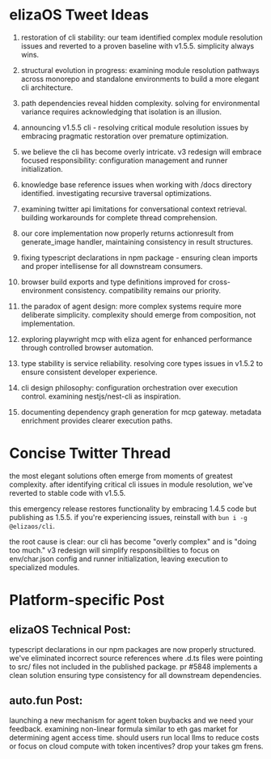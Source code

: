 # elizaOS Tweet Ideas

1. restoration of cli stability: our team identified complex module resolution issues and reverted to a proven baseline with v1.5.5. simplicity always wins.

2. structural evolution in progress: examining module resolution pathways across monorepo and standalone environments to build a more elegant cli architecture.

3. path dependencies reveal hidden complexity. solving for environmental variance requires acknowledging that isolation is an illusion.

4. announcing v1.5.5 cli - resolving critical module resolution issues by embracing pragmatic restoration over premature optimization.

5. we believe the cli has become overly intricate. v3 redesign will embrace focused responsibility: configuration management and runner initialization.

6. knowledge base reference issues when working with /docs directory identified. investigating recursive traversal optimizations.

7. examining twitter api limitations for conversational context retrieval. building workarounds for complete thread comprehension.

8. our core implementation now properly returns actionresult from generate_image handler, maintaining consistency in result structures.

9. fixing typescript declarations in npm package - ensuring clean imports and proper intellisense for all downstream consumers.

10. browser build exports and type definitions improved for cross-environment consistency. compatibility remains our priority.

11. the paradox of agent design: more complex systems require more deliberate simplicity. complexity should emerge from composition, not implementation.

12. exploring playwright mcp with eliza agent for enhanced performance through controlled browser automation.

13. type stability is service reliability. resolving core types issues in v1.5.2 to ensure consistent developer experience.

14. cli design philosophy: configuration orchestration over execution control. examining nestjs/nest-cli as inspiration.

15. documenting dependency graph generation for mcp gateway. metadata enrichment provides clearer execution paths.

# Concise Twitter Thread

the most elegant solutions often emerge from moments of greatest complexity. after identifying critical cli issues in module resolution, we've reverted to stable code with v1.5.5. 

this emergency release restores functionality by embracing 1.4.5 code but publishing as 1.5.5. if you're experiencing issues, reinstall with `bun i -g @elizaos/cli`.

the root cause is clear: our cli has become "overly complex" and is "doing too much." v3 redesign will simplify responsibilities to focus on env/char.json config and runner initialization, leaving execution to specialized modules.

# Platform-specific Post

## elizaOS Technical Post:
typescript declarations in our npm packages are now properly structured. we've eliminated incorrect source references where .d.ts files were pointing to src/ files not included in the published package. pr #5848 implements a clean solution ensuring type consistency for all downstream dependencies.

## auto.fun Post:
launching a new mechanism for agent token buybacks and we need your feedback. examining non-linear formula similar to eth gas market for determining agent access time. should users run local llms to reduce costs or focus on cloud compute with token incentives? drop your takes gm frens.